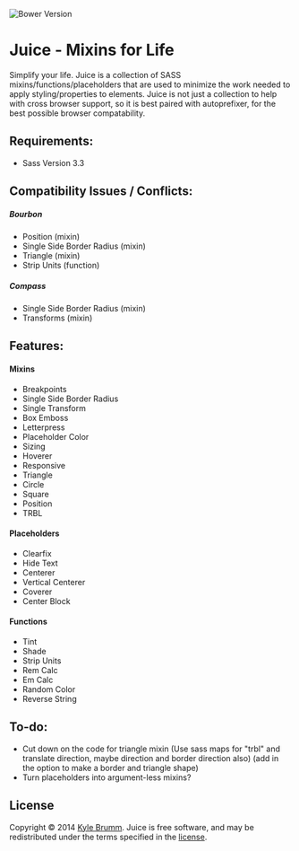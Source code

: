 ![Bower Version](http://img.shields.io/badge/bower-0.0.8-56d7c6.svg?style=flat-square)

# Juice - Mixins for Life

Simplify your life. Juice is a collection of SASS mixins/functions/placeholders that are used to minimize the work needed to apply styling/properties to elements. Juice is not just a collection to help with cross browser support, so it is best paired with autoprefixer, for the best possible browser compatability.

## Requirements:

+ Sass Version 3.3

## Compatibility Issues / Conflicts:

##### Bourbon

+ Position (mixin)
+ Single Side Border Radius (mixin)
+ Triangle (mixin)
+ Strip Units (function)

##### Compass

+ Single Side Border Radius (mixin)
+ Transforms (mixin)

## Features:

#### Mixins

+ Breakpoints
+ Single Side Border Radius
+ Single Transform
+ Box Emboss
+ Letterpress
+ Placeholder Color
+ Sizing
+ Hoverer
+ Responsive
+ Triangle
+ Circle
+ Square
+ Position
+ TRBL

#### Placeholders

+ Clearfix
+ Hide Text
+ Centerer
+ Vertical Centerer
+ Coverer
+ Center Block

#### Functions

+ Tint
+ Shade
+ Strip Units
+ Rem Calc
+ Em Calc
+ Random Color
+ Reverse String

## To-do:

+ Cut down on the code for triangle mixin (Use sass maps for "trbl" and translate direction, maybe direction and border direction also) (add in the option to make a border and triangle shape)
+ Turn placeholders into argument-less mixins?

## License

Copyright © 2014 [Kyle Brumm](http://kylebrumm.com). Juice is free software, and may be redistributed under the terms specified in the [license](LICENSE.md).

